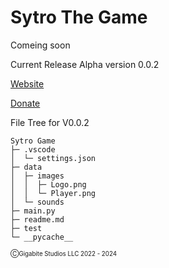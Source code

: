 # Sytro The Game

Comeing soon

Current Release Alpha version 0.0.2

[Website](https://www.thezone.repl.co)
          
[Donate](https://www.paypal.com/donate/?hosted_button_id=BSZ4GPYGCKC28)


File Tree for V0.0.2
```
Sytro Game
├─ .vscode
│  └─ settings.json
├─ data
│  ├─ images
│  │  ├─ Logo.png
│  │  └─ Player.png
│  └─ sounds
├─ main.py
├─ readme.md
├─ test
└─ __pycache__

```

<sub><sub>ⒸGigabite Studios LLC 2022 - 2024 <sub><sub>
